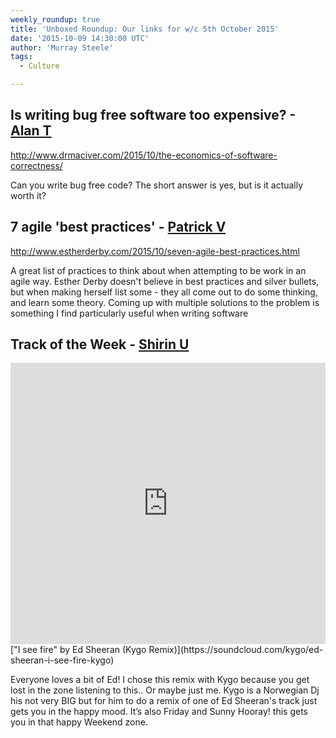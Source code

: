 ```yaml
---
weekly_roundup: true
title: 'Unboxed Roundup: Our links for w/c 5th October 2015'
date: '2015-10-09 14:30:00 UTC'
author: 'Murray Steele'
tags:
  - Culture

---
```


## Is writing bug free software too expensive? - [Alan T](http://www.unboxedconsulting.com/people/alan-thomas)

http://www.drmaciver.com/2015/10/the-economics-of-software-correctness/

Can you write bug free code? The short answer is yes, but is it actually worth it?

## 7 agile 'best practices' - [Patrick V](http://www.unboxedconsulting.com/people/patrick-vine)

http://www.estherderby.com/2015/10/seven-agile-best-practices.html

A great list of practices to think about when attempting to be work in an agile way. Esther Derby doesn't believe in best practices and silver bullets, but when making herself list some - they all come out to do some thinking, and learn some theory.  Coming up with multiple solutions to the problem is something I find particularly useful when writing software

## Track of the Week - [Shirin U](https://www.unboxedconsulting.com/people/shirin-ullah)

<iframe width="100%" height="450" scrolling="no" frameborder="no" src="https://w.soundcloud.com/player/?url=https%3A//api.soundcloud.com/tracks/122899544&amp;auto_play=false&amp;hide_related=false&amp;show_comments=true&amp;show_user=true&amp;show_reposts=false&amp;visual=true"></iframe>
["I see fire" by Ed Sheeran (Kygo Remix)](https://soundcloud.com/kygo/ed-sheeran-i-see-fire-kygo)

Everyone loves a bit of Ed! I chose this remix with Kygo because you get lost in the zone listening to this.. Or maybe just me. Kygo is a Norwegian Dj his not very BIG but for him to do a remix of one of Ed Sheeran's track just gets you in the happy mood. It’s also Friday and Sunny Hooray! this gets you in that happy Weekend zone.
